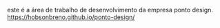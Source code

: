 este é a área de trabalho de desenvolvimento da empresa ponto design.
https://hobsonbreno.github.io/ponto-design/
